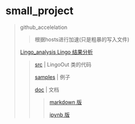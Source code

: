 # small_project

> github_accelelation
>> 根据hosts进行加速(只是粗暴的写入文件)
>
> [Lingo_analysis   Lingo 结果分析](Lingo_analysis)
>> [src](./lingo_analysis/src) | LingoOut 类的代码
>>
>> [samples](./lingo_analysis/samples) | 例子
>>
>> [doc](./lingo_analysis/doc) | 文档
>>> [markdown 版](./lingo_analysis/doc/document.md)
>>>
>>> [ipynb 版](./lingo_analysis/doc/document.ipynb)
